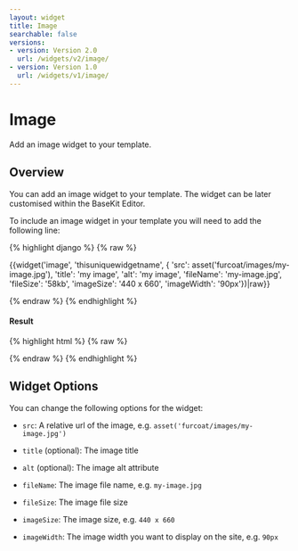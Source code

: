 ```yaml
---
layout: widget
title: Image
searchable: false
versions:
- version: Version 2.0
  url: /widgets/v2/image/
- version: Version 1.0
  url: /widgets/v1/image/
---
```


# Image

Add an image widget to your template.

## Overview

You can add an image widget to your template. The widget can be later customised within the BaseKit Editor. 

To include an image widget in your template you will need to add the following line:

{% highlight django %}
{% raw %}

  {{widget('image', 'thisuniquewidgetname', { 'src': asset('furcoat/images/my-image.jpg'), 'title': 'my image', 'alt': 'my image', 'fileName': 'my-image.jpg', 'fileSize': '58kb', 'imageSize': '440 x 660', 'imageWidth': '90px'})|raw}}

{% endraw %}
{% endhighlight %}


<h4>Result</h4>
{% highlight html %}
{% raw %}

  <!-- v2 widget HTML output -->

{% endraw %}
{% endhighlight %}

## Widget Options

You can change the following options for the widget:

* ```src```: A relative url of the image, e.g. ```asset('furcoat/images/my-image.jpg')```

* ```title``` (optional): The image title

* ```alt``` (optional): The image alt attribute

* ```fileName```: The image file name, e.g. ```my-image.jpg```

* ```fileSize```: The image file size 

* ```imageSize```: The image size, e.g. ```440 x 660```

* ```imageWidth```: The image width you want to display on the site, e.g. ```90px```
